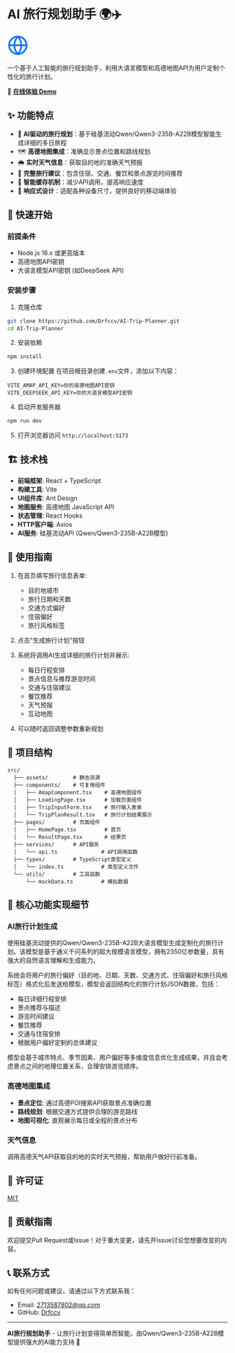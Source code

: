 # AI 旅行规划助手 🌍✈️

![项目Logo](./public/travel-icon.svg)

一个基于人工智能的旅行规划助手，利用大语言模型和高德地图API为用户定制个性化的旅行计划。

📝 **[在线体验 Demo](([https://drfccv.github.io/AI-Trip-Planner/]))**

## ✨ 功能特点

- 🤖 **AI驱动的旅行规划**：基于硅基流动Qwen/Qwen3-235B-A22B模型智能生成详细的多日旅程
- 🗺️ **高德地图集成**：准确显示景点位置和路线规划
- 🌦️ **实时天气信息**：获取目的地的准确天气预报
- 🏨 **完整旅行建议**：包含住宿、交通、餐饮和景点游览时间推荐
- 💾 **智能缓存机制**：减少API调用，提高响应速度
- 📱 **响应式设计**：适配各种设备尺寸，提供良好的移动端体验

## 🚀 快速开始

### 前提条件

- Node.js 16.x 或更高版本
- 高德地图API密钥
- 大语言模型API密钥 (如DeepSeek API)

### 安装步骤

1. 克隆仓库
```bash
git clone https://github.com/Drfccv/AI-Trip-Planner.git
cd AI-Trip-Planner
```

2. 安装依赖
```bash
npm install
```

3. 创建环境配置
在项目根目录创建`.env`文件，添加以下内容：
```
VITE_AMAP_API_KEY=你的高德地图API密钥
VITE_DEEPSEEK_API_KEY=你的大语言模型API密钥
```

4. 启动开发服务器
```bash
npm run dev
```

5. 打开浏览器访问 `http://localhost:5173`

## 🏗️ 技术栈

- **前端框架**: React + TypeScript
- **构建工具**: Vite
- **UI组件库**: Ant Design
- **地图服务**: 高德地图 JavaScript API
- **状态管理**: React Hooks
- **HTTP客户端**: Axios
- **AI服务**: 硅基流动API (Qwen/Qwen3-235B-A22B模型)

## 📝 使用指南

1. 在首页填写旅行信息表单:
   - 目的地城市
   - 旅行日期和天数
   - 交通方式偏好
   - 住宿偏好
   - 旅行风格标签

2. 点击"生成旅行计划"按钮

3. 系统将调用AI生成详细的旅行计划并展示:
   - 每日行程安排
   - 景点信息与推荐游览时间
   - 交通与住宿建议
   - 餐饮推荐
   - 天气预报
   - 互动地图

4. 可以随时返回调整参数重新规划

## 🧩 项目结构

```
src/
  ├── assets/        # 静态资源
  ├── components/    # 可复用组件
  │   ├── AmapComponent.tsx    # 高德地图组件
  │   ├── LoadingPage.tsx      # 加载页面组件
  │   ├── TripInputForm.tsx    # 旅行输入表单
  │   └── TripPlanResult.tsx   # 旅行计划结果展示
  ├── pages/         # 页面组件
  │   ├── HomePage.tsx         # 首页
  │   └── ResultPage.tsx       # 结果页
  ├── services/      # API服务
  │   └── api.ts              # API调用函数
  ├── types/         # TypeScript类型定义
  │   └── index.ts            # 类型定义文件
  └── utils/         # 工具函数
      └── mockData.ts         # 模拟数据
```

## 🌟 核心功能实现细节

### AI旅行计划生成

使用硅基流动提供的Qwen/Qwen3-235B-A22B大语言模型生成定制化的旅行计划。该模型是基于通义千问系列的超大规模语言模型，拥有2350亿参数量，具有强大的自然语言理解和生成能力。

系统会将用户的旅行偏好（目的地、日期、天数、交通方式、住宿偏好和旅行风格标签）格式化后发送给模型，模型会返回结构化的旅行计划JSON数据，包括：

- 每日详细行程安排
- 景点推荐与描述
- 游览时间建议
- 餐饮推荐
- 交通与住宿安排
- 根据用户偏好定制的总体建议

模型会基于城市特点、季节因素、用户偏好等多维度信息优化生成结果，并且会考虑景点之间的地理位置关系，合理安排游览顺序。

### 高德地图集成

- **景点定位**: 通过高德POI搜索API获取景点准确位置
- **路线规划**: 根据交通方式提供合理的游览路线
- **地图可视化**: 直观展示每日或全程的景点分布

### 天气信息

调用高德天气API获取目的地的实时天气预报，帮助用户做好行前准备。

## 📄 许可证

[MIT](LICENSE)

## 🤝 贡献指南

欢迎提交Pull Request或Issue！对于重大变更，请先开Issue讨论您想要改变的内容。

## 📞 联系方式

如有任何问题或建议，请通过以下方式联系我：

- Email: 2713587802@qq.com
- GitHub: [Drfccv](https://github.com/Drfccv)

---

**AI旅行规划助手** - 让旅行计划变得简单而智能，由Qwen/Qwen3-235B-A22B模型提供强大的AI能力支持 🌈
